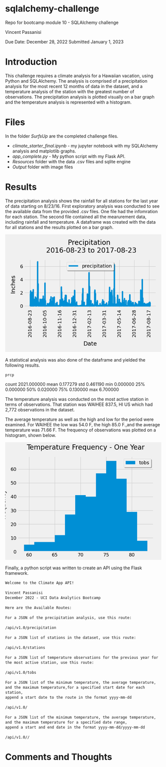 # sqlalchemy-challenge
Repo for bootcamp module 10 - SQLAlchemy challenge

Vincent Passanisi

Due Date: December 28, 2022
Submitted January 1, 2023

# **Introduction**

This challenge requires a climate analysis for a Hawaiian vacation, using Python and SQLAlchemy. The analysis is comprised of a precipitation analysis for the most recent 12 months of data in the dataset, and a temperature analysis of the station with the greatest number of observations. The precipitation analysis is plotted visually on a bar graph and the temperature analysis is represented with a histogram.

# **Files**

In the folder *SurfsUp* are the completed challenge files.

* *climate_starter_final.ipynb* - my jupyter notebook with my SQLAlchemy analysis and matplotlib graphs.
* *app_complete.py* - My python script with my Flask API.
* *Resources* folder with the data .csv files and sqlite engine
* *Output* folder with image files

# **Results**

The precipitation analysis shows the rainfall for all stations for the last year of data starting on 8/23/16. First exploratory analysis was conducted to see the available data from the provided .csv files. One file had the infomration for each station. The second file contained all the mearurement data, including rainfall and temperature. A dataframe was created with the data for all stations and the results plotted on a bar graph.

![Precipitation Analysis](SurfsUp/Output/precipitation_12mo.png)

A statistical analysis was also done of the dataframe and yielded the following results.

	prcp
count	2021.000000
mean	0.177279
std	0.461190
min	0.000000
25%	0.000000
50%	0.020000
75%	0.130000
max	6.700000

The temperature analysis was conducted on the most active station in terms of observations. That station was WAIHEE 837.5, HI US which had 2,772 observations in the dataset. 

The average temperature as well as the high and low for the period were examined. For WAIHEE the low was 54.0 F, the high 85.0 F.,and the average temperature was 71.66 F. The frequency of observations was plotted on a histogram, shown below.


![Temperature histogram for Waihee](SurfsUp/Output/temp_frequency.png)

Finally, a python script was written to create an API using the Flask framework.

    Welcome to the Climate App API!

    Vincent Passanisi
    December 2022 - UCI Data Analytics Bootcamp

    Here are the Available Routes:

    For a JSON of the precipitation analysis, use this route:

    /api/v1.0/precipitation

    For a JSON list of stations in the dataset, use this route:

    /api/v1.0/stations

    For a JSON list of temperature observations for the previous year for the most active station, use this route:

    /api/v1.0/tobs

    For a JSON list of the minimum temperature, the average temperature, and the maximum temperature,for a specified start date for each station,
    append a start date to the route in the format yyyy-mm-dd

    /api/v1.0/

    For a JSON list of the minimum temperature, the average temperature, and the maximum temperature for a specified date range,
    append a start and end date in the format yyyy-mm-dd/yyyy-mm-dd

    /api/v1.0//

# **Comments and Thoughts**